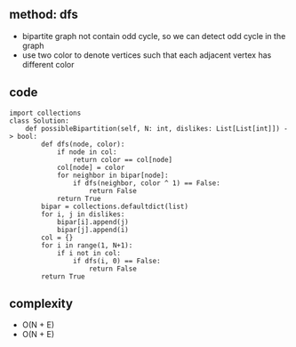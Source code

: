 ## method: dfs
- bipartite graph not contain odd cycle, so we can detect odd cycle in the graph
- use two color to denote vertices such that each adjacent vertex has different color

## code
```
import collections
class Solution:
    def possibleBipartition(self, N: int, dislikes: List[List[int]]) -> bool:
        def dfs(node, color):
            if node in col:
                return color == col[node]
            col[node] = color
            for neighbor in bipar[node]:
                if dfs(neighbor, color ^ 1) == False:
                    return False
            return True 
        bipar = collections.defaultdict(list)
        for i, j in dislikes:
            bipar[i].append(j)
            bipar[j].append(i)
        col = {}
        for i in range(1, N+1):
            if i not in col:
                if dfs(i, 0) == False:
                    return False
        return True
```

## complexity
- O(N + E)
- O(N + E)
